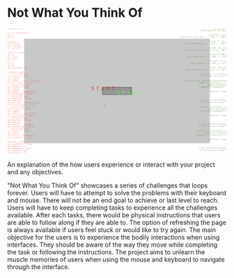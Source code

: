 # Not What You Think Of
![Screenshot of Project](ss+rec/screenshot1.png)

An explanation of the how users experience or interact with your project and any objectives.

"Not What You Think Of" showcases a series of challenges that loops forever. Users will have to attempt to solve the problems with their keyboard and mouse. There will not be an end goal to achieve or last level to reach. Users will have to keep completing tasks to experience all the challenges available. After each tasks, there would be physical instructions that users are able to follow along if they are able to.  The option of refreshing the page is always available if users feel stuck or would like to try again.
The main objective for the users is to experience the bodily interactions when using interfaces. They should be aware of the way they move while completing the task or following the instructions. The project aims to unlearn the muscle memories of users when using the mouse and keyboard to navigate through the interface. 
